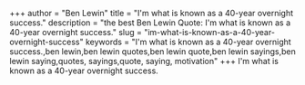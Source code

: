+++
author = "Ben Lewin"
title = "I'm what is known as a 40-year overnight success."
description = "the best Ben Lewin Quote: I'm what is known as a 40-year overnight success."
slug = "im-what-is-known-as-a-40-year-overnight-success"
keywords = "I'm what is known as a 40-year overnight success.,ben lewin,ben lewin quotes,ben lewin quote,ben lewin sayings,ben lewin saying,quotes, sayings,quote, saying, motivation"
+++
I'm what is known as a 40-year overnight success.
